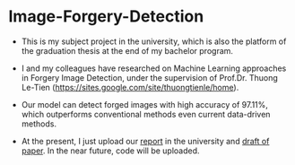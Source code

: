 # Image-Forgery-Detection

* This is my subject project in the university, which is also the platform of the graduation thesis at the end of my bachelor program.

* I and my colleagues have researched on Machine Learning approaches in Forgery Image Detection, under the supervision of Prof.Dr. Thuong Le-Tien (https://sites.google.com/site/thuongtienle/home).

* Our model can detect forged images with high accuracy of 97.11\%, which outperforms conventional methods even current data-driven methods.

* At the present, I just upload our [report](https://github.com/AntiAegis/Image-Forgery-Detection/blob/master/Report.pdf) in the university and [draft of paper](https://github.com/AntiAegis/Image-Forgery-Detection/blob/master/thuync2018.pdf). In the near future, code will be uploaded.
